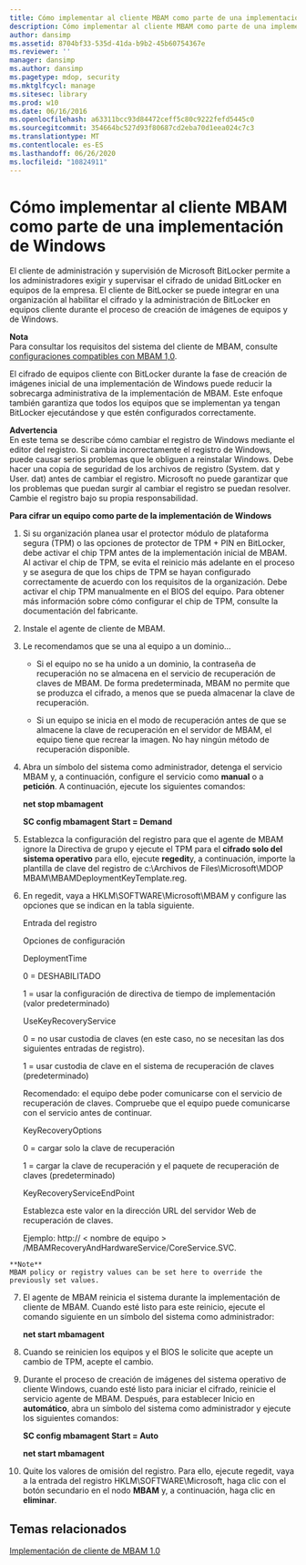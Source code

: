 ```yaml
---
title: Cómo implementar al cliente MBAM como parte de una implementación de Windows
description: Cómo implementar al cliente MBAM como parte de una implementación de Windows
author: dansimp
ms.assetid: 8704bf33-535d-41da-b9b2-45b60754367e
ms.reviewer: ''
manager: dansimp
ms.author: dansimp
ms.pagetype: mdop, security
ms.mktglfcycl: manage
ms.sitesec: library
ms.prod: w10
ms.date: 06/16/2016
ms.openlocfilehash: a63311bcc93d84472ceff5c80c9222fefd5445c0
ms.sourcegitcommit: 354664bc527d93f80687cd2eba70d1eea024c7c3
ms.translationtype: MT
ms.contentlocale: es-ES
ms.lasthandoff: 06/26/2020
ms.locfileid: "10824911"
---
```

# Cómo implementar al cliente MBAM como parte de una implementación de Windows


El cliente de administración y supervisión de Microsoft BitLocker permite a los administradores exigir y supervisar el cifrado de unidad BitLocker en equipos de la empresa. El cliente de BitLocker se puede integrar en una organización al habilitar el cifrado y la administración de BitLocker en equipos cliente durante el proceso de creación de imágenes de equipos y de Windows.

**Nota**  
Para consultar los requisitos del sistema del cliente de MBAM, consulte [configuraciones compatibles con MBAM 1,0](mbam-10-supported-configurations.md).



El cifrado de equipos cliente con BitLocker durante la fase de creación de imágenes inicial de una implementación de Windows puede reducir la sobrecarga administrativa de la implementación de MBAM. Este enfoque también garantiza que todos los equipos que se implementan ya tengan BitLocker ejecutándose y que estén configurados correctamente.

**Advertencia**  
En este tema se describe cómo cambiar el registro de Windows mediante el editor del registro. Si cambia incorrectamente el registro de Windows, puede causar serios problemas que le obliguen a reinstalar Windows. Debe hacer una copia de seguridad de los archivos de registro (System. dat y User. dat) antes de cambiar el registro. Microsoft no puede garantizar que los problemas que puedan surgir al cambiar el registro se puedan resolver. Cambie el registro bajo su propia responsabilidad.



**Para cifrar un equipo como parte de la implementación de Windows**

1.  Si su organización planea usar el protector módulo de plataforma segura (TPM) o las opciones de protector de TPM + PIN en BitLocker, debe activar el chip TPM antes de la implementación inicial de MBAM. Al activar el chip de TPM, se evita el reinicio más adelante en el proceso y se asegura de que los chips de TPM se hayan configurado correctamente de acuerdo con los requisitos de la organización. Debe activar el chip TPM manualmente en el BIOS del equipo. Para obtener más información sobre cómo configurar el chip de TPM, consulte la documentación del fabricante.

2.  Instale el agente de cliente de MBAM.

3.  Le recomendamos que se una al equipo a un dominio...

    -   Si el equipo no se ha unido a un dominio, la contraseña de recuperación no se almacena en el servicio de recuperación de claves de MBAM. De forma predeterminada, MBAM no permite que se produzca el cifrado, a menos que se pueda almacenar la clave de recuperación.

    -   Si un equipo se inicia en el modo de recuperación antes de que se almacene la clave de recuperación en el servidor de MBAM, el equipo tiene que recrear la imagen. No hay ningún método de recuperación disponible.

4.  Abra un símbolo del sistema como administrador, detenga el servicio MBAM y, a continuación, configure el servicio como **manual** o a **petición**. A continuación, ejecute los siguientes comandos:

    **net stop mbamagent**

    **SC config mbamagent Start = Demand**

5.  Establezca la configuración del registro para que el agente de MBAM ignore la Directiva de grupo y ejecute el TPM para el **cifrado solo del sistema operativo** para ello, ejecute **regedit**y, a continuación, importe la plantilla de clave del registro de c:\\Archivos de Files\\Microsoft\\MDOP MBAM\\MBAMDeploymentKeyTemplate.reg.

6.  En regedit, vaya a HKLM\\SOFTWARE\\Microsoft\\MBAM y configure las opciones que se indican en la tabla siguiente.

    Entrada del registro

    Opciones de configuración

    DeploymentTime

    0 = DESHABILITADO

    1 = usar la configuración de directiva de tiempo de implementación (valor predeterminado)

    UseKeyRecoveryService

    0 = no usar custodia de claves (en este caso, no se necesitan las dos siguientes entradas de registro).

    1 = usar custodia de clave en el sistema de recuperación de claves (predeterminado)

    Recomendado: el equipo debe poder comunicarse con el servicio de recuperación de claves. Compruebe que el equipo puede comunicarse con el servicio antes de continuar.

    KeyRecoveryOptions

    0 = cargar solo la clave de recuperación

    1 = cargar la clave de recuperación y el paquete de recuperación de claves (predeterminado)

    KeyRecoveryServiceEndPoint

    Establezca este valor en la dirección URL del servidor Web de recuperación de claves.

    Ejemplo: http:// &lt; nombre de equipo &gt; /MBAMRecoveryAndHardwareService/CoreService.SVC.



~~~
**Note**  
MBAM policy or registry values can be set here to override the previously set values.
~~~



7. El agente de MBAM reinicia el sistema durante la implementación de cliente de MBAM. Cuando esté listo para este reinicio, ejecute el comando siguiente en un símbolo del sistema como administrador:

   **net start mbamagent**

8. Cuando se reinicien los equipos y el BIOS le solicite que acepte un cambio de TPM, acepte el cambio.

9. Durante el proceso de creación de imágenes del sistema operativo de cliente Windows, cuando esté listo para iniciar el cifrado, reinicie el servicio agente de MBAM. Después, para establecer Inicio en **automático**, abra un símbolo del sistema como administrador y ejecute los siguientes comandos:

   **SC config mbamagent Start = Auto**

   **net start mbamagent**

10. Quite los valores de omisión del registro. Para ello, ejecute regedit, vaya a la entrada del registro HKLM\\SOFTWARE\\Microsoft, haga clic con el botón secundario en el nodo **MBAM** y, a continuación, haga clic en **eliminar**.

## Temas relacionados


[Implementación de cliente de MBAM 1.0](deploying-the-mbam-10-client.md)









